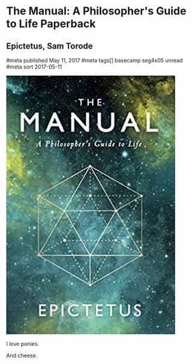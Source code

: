 # The Manual: A Philosopher's Guide to Life Paperback
## Epictetus, Sam Torode
#meta published May 11, 2017
#meta tags[] basecamp seg4x05 unread
#meta sort 2017-05-11

![The Manual](the-manual.png)

I love ponies.

And cheese.
